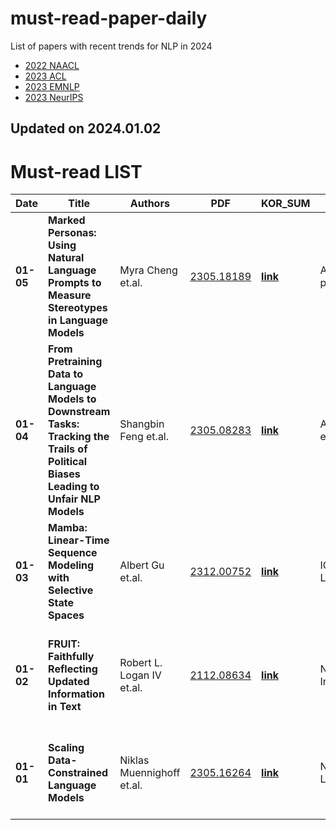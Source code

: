 # must-read-paper-daily
List of papers with recent trends for NLP in 2024

- [2022 NAACL](https://github.com/jaealways/must-read-paper-daily/blob/main/2022/NAACL.md)
- [2023 ACL](https://github.com/jaealways/must-read-paper-daily/blob/main/2023/ACL.md)
- [2023 EMNLP](https://github.com/jaealways/must-read-paper-daily/blob/main/2023/EMNLP.md)
- [2023 NeurIPS](https://github.com/jaealways/must-read-paper-daily/blob/main/2023/NeurIPS.md)


## Updated on 2024.01.02

# Must-read LIST

|Date|Title|Authors|PDF|KOR_SUM|TAGS|TDLR|
|---|---|---|---|---|---|---|
|**01-05**|**Marked Personas: Using Natural Language Prompts to Measure Stereotypes in Language Models**|Myra Cheng et.al.|[2305.18189](https://arxiv.org/pdf/2305.18189.pdf)|**[link]()**|ACL2023, prompt| |
|**01-04**|**From Pretraining Data to Language Models to Downstream Tasks: Tracking the Trails of Political Biases Leading to Unfair NLP Models**|Shangbin Feng et.al.|[2305.08283](https://arxiv.org/pdf/2305.08283.pdf)|**[link]()**|ACL2023, AI ethics|  |
|**01-03**|**Mamba: Linear-Time Sequence Modeling with Selective State Spaces**|Albert Gu et.al.|[2312.00752](https://arxiv.org/ftp/arxiv/papers/2312/2312.00752.pdf)|**[link]()**|ICLR2024, LLM|  |
|**01-02**|**FRUIT: Faithfully Reflecting Updated Information in Text**|Robert L. Logan IV et.al.|[2112.08634](https://arxiv.org/pdf/2112.08634.pdf)|**[link]()**|NAACL2022, Information| FRUIT: The generation task to update an article by reflecting new information |
|**01-01**|**Scaling Data-Constrained Language Models**|Niklas Muennighoff et.al.|[2305.16264](https://arxiv.org/pdf/2305.16264.pdf)|**[link]()**|NeurIPS2023, LLM| The way to scale the language model in data-constrained regimes |

